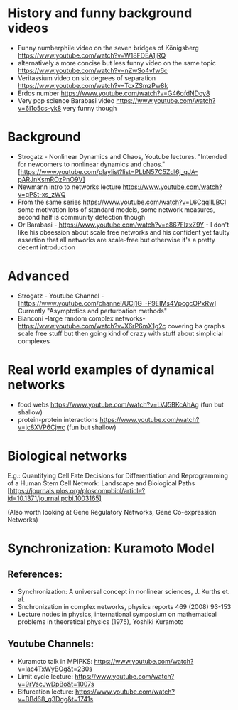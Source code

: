 # History and funny background videos
* Funny numberphile video on the seven bridges of Königsberg https://www.youtube.com/watch?v=W18FDEA1jRQ
* alternatively a more concise but less funny video on the same topic https://www.youtube.com/watch?v=nZwSo4vfw6c
* Veritassium video on six degrees of separation https://www.youtube.com/watch?v=TcxZSmzPw8k
* Erdos number https://www.youtube.com/watch?v=G46ofdNDoy8
* Very pop science Barabasi video https://www.youtube.com/watch?v=6i1o5cs-yk8 very funny though

# Background

* Strogatz - Nonlinear Dynamics and Chaos, Youtube lectures. "Intended for newcomers to nonlinear dynamics and chaos." [https://www.youtube.com/playlist?list=PLbN57C5Zdl6j_qJA-pARJnKsmROzPnO9V]
* Newmann intro to networks lecture https://www.youtube.com/watch?v=gPSt-xs_zWQ
* From the same series https://www.youtube.com/watch?v=L6CqqlILBCI some motivation lots of standard models, some network measures, second half is community detection though
* Or Barabasi - https://www.youtube.com/watch?v=c867FlzxZ9Y - I don't like his obsession about scale free networks and his confident yet faulty assertion that all networks are scale-free but otherwise it's a pretty decent introduction


# Advanced
* Strogatz - Youtube Channel -
  [https://www.youtube.com/channel/UCj1G_-P9EIMs4VpcgcOPxRw]
  Currently "Asymptotics and perturbation methods"
* Bianconi -large random complex networks- https://www.youtube.com/watch?v=X6rP6mX1g2c covering ba graphs scale free stuff but then going kind of crazy with stuff about simplicial complexes

# Real world examples of dynamical networks
* food webs https://www.youtube.com/watch?v=LVJ5BKcAhAg (fun but shallow)
* protein-protein interactions https://www.youtube.com/watch?v=jc8XVP6Cjwc (fun but shallow)

# Biological networks
E.g.:
Quantifying Cell Fate Decisions for Differentiation and Reprogramming of a Human Stem Cell Network:
Landscape and Biological Paths
[https://journals.plos.org/ploscompbiol/article?id=10.1371/journal.pcbi.1003165]

(Also worth looking at Gene Regulatory Networks, Gene Co-expression Networks)

# Synchronization: Kuramoto Model
## References:
- Synchronization: A universal concept in nonlinear sciences, J. Kurths et. al.
- Snchronization in complex networks, physics reports 469 (2008) 93-153
- Lecture noties in physics, international symposium on mathematical problems in theoretical physics (1975), Yoshiki Kuramoto 
## Youtube Channels: 
- Kuramoto talk in MPIPKS: https://www.youtube.com/watch?v=lac4TxWyBOg&t=230s
- Limit cycle lecture: https://www.youtube.com/watch?v=9rVscJwDpBo&t=1007s
- Bifurcation lecture: https://www.youtube.com/watch?v=BBd68_q3Dgg&t=1741s
